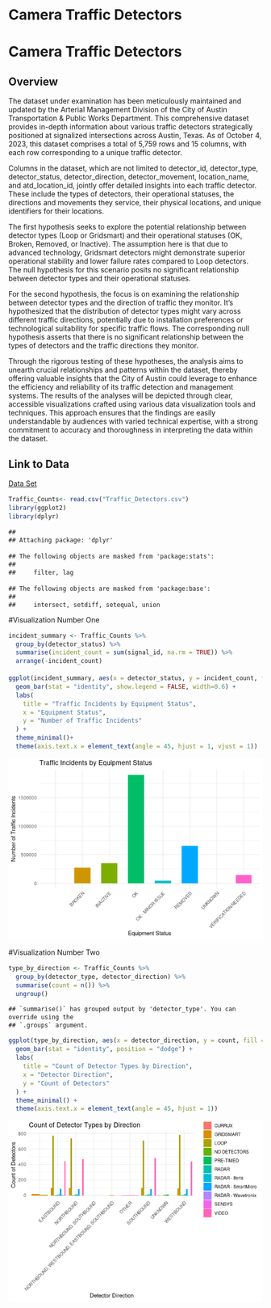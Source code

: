Camera Traffic Detectors
================

# Camera Traffic Detectors

## Overview

The dataset under examination has been meticulously maintained and
updated by the Arterial Management Division of the City of Austin
Transportation & Public Works Department. This comprehensive dataset
provides in-depth information about various traffic detectors
strategically positioned at signalized intersections across Austin,
Texas. As of October 4, 2023, this dataset comprises a total of 5,759
rows and 15 columns, with each row corresponding to a unique traffic
detector.

Columns in the dataset, which are not limited to detector_id,
detector_type, detector_status, detector_direction, detector_movement,
location_name, and atd_location_id, jointly offer detailed insights into
each traffic detector. These include the types of detectors, their
operational statuses, the directions and movements they service, their
physical locations, and unique identifiers for their locations.

The first hypothesis seeks to explore the potential relationship between
detector types (Loop or Gridsmart) and their operational statuses (OK,
Broken, Removed, or Inactive). The assumption here is that due to
advanced technology, Gridsmart detectors might demonstrate superior
operational stability and lower failure rates compared to Loop
detectors. The null hypothesis for this scenario posits no significant
relationship between detector types and their operational statuses.

For the second hypothesis, the focus is on examining the relationship
between detector types and the direction of traffic they monitor. It’s
hypothesized that the distribution of detector types might vary across
different traffic directions, potentially due to installation
preferences or technological suitability for specific traffic flows. The
corresponding null hypothesis asserts that there is no significant
relationship between the types of detectors and the traffic directions
they monitor.

Through the rigorous testing of these hypotheses, the analysis aims to
unearth crucial relationships and patterns within the dataset, thereby
offering valuable insights that the City of Austin could leverage to
enhance the efficiency and reliability of its traffic detection and
management systems. The results of the analyses will be depicted through
clear, accessible visualizations crafted using various data
visualization tools and techniques. This approach ensures that the
findings are easily understandable by audiences with varied technical
expertise, with a strong commitment to accuracy and thoroughness in
interpreting the data within the dataset.

## Link to Data

[Data
Set](https://data.austintexas.gov/Transportation-and-Mobility/Camera-Traffic-Counts/sh59-i6y9)

``` r
Traffic_Counts<- read.csv("Traffic_Detectors.csv")
library(ggplot2)
library(dplyr)
```

    ## 
    ## Attaching package: 'dplyr'

    ## The following objects are masked from 'package:stats':
    ## 
    ##     filter, lag

    ## The following objects are masked from 'package:base':
    ## 
    ##     intersect, setdiff, setequal, union

\#Visualization Number One

``` r
incident_summary <- Traffic_Counts %>%
  group_by(detector_status) %>%
  summarise(incident_count = sum(signal_id, na.rm = TRUE)) %>%
  arrange(-incident_count)

ggplot(incident_summary, aes(x = detector_status, y = incident_count, fill = detector_status)) +
  geom_bar(stat = "identity", show.legend = FALSE, width=0.6) +
  labs(
    title = "Traffic Incidents by Equipment Status",
    x = "Equipment Status",
    y = "Number of Traffic Incidents"
  ) +
  theme_minimal()+
  theme(axis.text.x = element_text(angle = 45, hjust = 1, vjust = 1))
```

![](Readme_files/figure-gfm/unnamed-chunk-2-1.png)<!-- -->

\#Visualization Number Two

``` r
type_by_direction <- Traffic_Counts %>%
  group_by(detector_type, detector_direction) %>%
  summarise(count = n()) %>%
  ungroup()
```

    ## `summarise()` has grouped output by 'detector_type'. You can override using the
    ## `.groups` argument.

``` r
ggplot(type_by_direction, aes(x = detector_direction, y = count, fill = detector_type)) +
  geom_bar(stat = "identity", position = "dodge") +
  labs(
    title = "Count of Detector Types by Direction",
    x = "Detector Direction",
    y = "Count of Detectors"
  ) +
  theme_minimal() +
  theme(axis.text.x = element_text(angle = 45, hjust = 1))
```

![](Readme_files/figure-gfm/unnamed-chunk-3-1.png)<!-- -->
